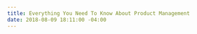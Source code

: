 ```yaml
---
title: Everything You Need To Know About Product Management
date: 2018-08-09 18:11:00 -04:00
---
```


